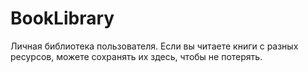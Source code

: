 # BookLibrary
Личная библиотека пользователя. Если вы читаете книги с разных ресурсов, можете сохранять их здесь, чтобы не потерять.
